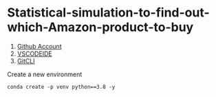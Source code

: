 # Statistical-simulation-to-find-out-which-Amazon-product-to-buy

1. [Github Account](http://github.com/)
2. [VSCODEIDE](http://heroku.com)
3. [GitCLI](http://git-scm.com/book/en/v2/Getting-Started-The-Command-Line)

Create a new environment

```
conda create -p venv python==3.8 -y
```